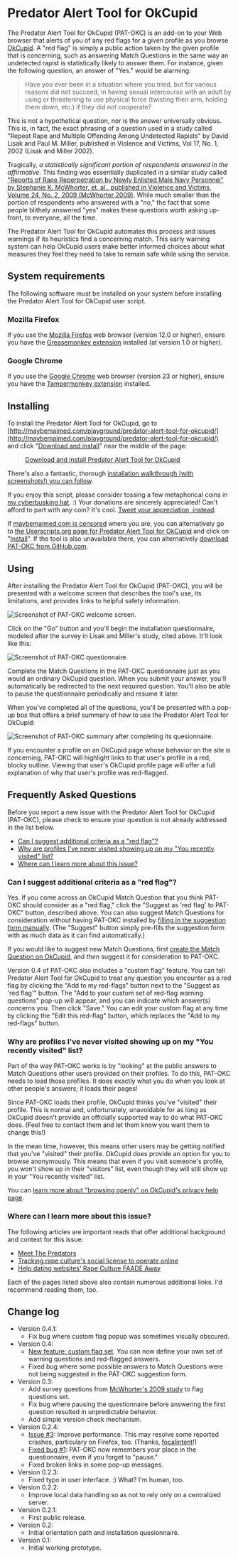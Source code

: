 # Predator Alert Tool for OkCupid

The Predator Alert Tool for OkCupid (PAT-OKC) is an add-on to your Web browser that alerts of you of any red flags for a given profile as you browse [OkCupid](https://en.wikipedia.org/wiki/OkCupid). A "red flag" is simply a public action taken by the given profile that is concerning, such as answering Match Questions in the same way an undetected rapist is statistically likely to answer them. For instance, given the following question, an answer of "Yes." would be alarming:

> Have you ever been in a situation where you tried, but for various reasons did not succeed, in having sexual intercourse with an adult by using or threatening to use physical force (twisting their arm, holding them down, etc.) if they did not cooperate?

This is not a hypothetical question, nor is the answer universally obvious. This is, in fact, the exact phrasing of a question used in a study called "Repeat Rape and Multiple Offending Among Undetected Rapists" by David Lisak and Paul M. Miller, published in Violence and Victims, Vol 17, No. 1, 2002 (Lisak and Miller 2002).

Tragically, *a statistically significant portion of respondents answered in the affirmative.* This finding was essentially duplicated in a similar study called ["Reports of Rape Reperpetration by Newly Enlisted Male Navy Personnel" by Stephanie K. McWhorter, et. al., published in Violence and Victims, Volume 24, No. 2, 2009 (McWhorter 2009)](http://ncherm.org/documents/McWhorterVV2009.pdf). While much smaller than the portion of respondents who answered with a "no," the fact that some people blithely answered "yes" makes these questions worth asking up-front, to everyone, all the time.

The Predator Alert Tool for OkCupid automates this process and issues warnings if its heuristics find a concerning match. This early warning system can help OkCupid users make better informed choices about what measures they feel they need to take to remain safe while using the service.

## System requirements

The following software must be installed on your system before installing the Predator Alert Tool for OkCupid user script.

### Mozilla Firefox

If you use the [Mozilla Firefox](http://getfirefox.com/) web browser (version 12.0 or higher), ensure you have the [Greasemonkey extension](https://addons.mozilla.org/en-US/firefox/addon/greasemonkey/) installed (at version 1.0 or higher).

### Google Chrome

If you use the [Google Chrome](https://chrome.google.com/) web browser (version 23 or higher), ensure you have the [Tampermonkey extension](https://chrome.google.com/webstore/detail/tampermonkey/dhdgffkkebhmkfjojejmpbldmpobfkfo) installed.

## Installing

To install the Predator Alert Tool for OkCupid, go to [http://maybemaimed.com/playground/predator-alert-tool-for-okcupid/](http://maybemaimed.com/playground/predator-alert-tool-for-okcupid/) and click "[Download and install](https://userscripts.org/scripts/source/163064.user.js)" near the middle of the page:

> [Download and install Predator Alert Tool for OkCupid](https://userscripts.org/scripts/source/163064.user.js)

There's also a fantastic, thorough [installation walkthrough (with screenshots!) you can follow](https://unquietpirate.wordpress.com/2013/04/04/how-to-install-the-predator-alert-tool-for-okcupid/).

If you enjoy this script, please consider tossing a few metaphorical coins in [my cyberbusking hat](http://maybemaimed.com/cyberbusking/). :) Your donations are sincerely appreciated! Can't afford to part with any coin? It's cool. [Tweet your appreciation, instead](https://twitter.com/intent/tweet?text=Early+warning+of+tornados%3F+Check.+Want+an+early+warning+system+for+%23rape+%23culture%3F+http%3A%2F%2Fmaybemaimed.com%2Fplayground%2Fpredator-alert-tool-for-okcupid%2F+Predator+Alert+%23Tool+for+%40OkCupid.).

If [maybemaimed.com is censored](http://maybemaimed.com/where-im-censored/) where you are, you can alternatively go to [the Userscripts.org page for Predator Alert Tool for OkCupid](https://userscripts.org/scripts/show/163064) and click on "[Install](http://userscripts.org/scripts/source/163064.user.js)". If the tool is also unavailable there, you can alternatively [download PAT-OKC from GitHub.com](https://github.com/meitar/pat-okcupid/raw/master/okcupid-predator-alert-tool.user.js).

## Using

After installing the Predator Alert Tool for OkCupid (PAT-OKC), you will be presented with a welcome screen that describes the tool's use, its limitations, and provides links to helpful safety information.

![Screenshot of PAT-OKC welcome screen.](http://i.imgur.com/VlgRNj3.png)

Click on the "Go" button and you'll begin the installation questionnaire, modeled after the survey in Lisak and Miller's study, cited above. It'll look like this:

![Screenshot of PAT-OKC questionnaire.](http://i.imgur.com/rzuz7kj.png)

Complete the Match Questions in the PAT-OKC questionnaire just as you would an ordinary OkCupid question. When you submit your answer, you'll automatically be redirected to the next required question. You'll also be able to pause the questionnaire periodically and resume it later.

When you've completed all of the questions, you'll be presented with a pop-up box that offers a brief summary of how to use the Predator Alert Tool for OkCupid:

![Screenshot of PAT-OKC summary after completing its quesionnaire.](http://i.imgur.com/cbfoMvY.png)

If you encounter a profile on an OkCupid page whose behavior on the site is concerning, PAT-OKC will highlight links to that user's profile in a red, blocky outline. Viewing that user's OkCupid profile page will offer a full explanation of why that user's profile was red-flagged.

## Frequently Asked Questions

Before you report a new issue with the Predator Alert Tool for OkCupid (PAT-OKC), please check to ensure your question is not already addressed in the list below.

* [Can I suggest additional criteria as a "red flag"?](#can-i-suggest-additional-criteria-as-a-red-flag)
* [Why are profiles I've never visited showing up on my "You recently visited" list?](#why-are-profiles-ive-never-visited-showing-up-on-my-you-recently-visited-list)
* [Where can I learn more about this issue?](#where-can-i-learn-more-about-this-issue)

### Can I suggest additional criteria as a "red flag"?

Yes. If you come across an OkCupid Match Question that you think PAT-OKC should consider as a "red flag," click the "Suggest as 'red flag' to PAT-OKC" button, described above. You can also suggest Match Questions for consideration without having PAT-OKC installed by [filling in the suggestion form manually](https://docs.google.com/forms/d/15zyiFLP71Qtl6eVtACjg2SIaV9ZKAv3DpcK0d_9_Qnc/viewform). (The "Suggest" button simply pre-fills the suggestion form with as much data as it can find automatically.)

If you would like to suggest new Match Questions, first [create the Match Question on OkCupid](http://www.okcupid.com/questions/create), and *then* suggest it for consideration to PAT-OKC.

Version 0.4 of PAT-OKC also includes a "custom flag" feature. You can tell Predator Alert Tool for OkCupid to treat any question you encounter as a red flag by clicking the "Add to my red-flags" button next to the "Suggest as 'red flag'" button. The "Add to your custom set of red-flag warning questions" pop-up will appear, and you can indicate which answer(s) concerns you. Then click "Save." You can edit your custom flag at any time by clicking the "Edit this red-flag" button, which replaces the "Add to my red-flags" button.

### Why are profiles I've never visited showing up on my "You recently visited" list?

Part of the way PAT-OKC works is by "looking" at the public answers to Match Questions other users provided on their profiles. To do this, PAT-OKC needs to load those profiles. It does exactly what you do when you look at other people's answers; it loads their pages!

Since PAT-OKC loads their profile, OkCupid thinks you've "visited" their profile. This is normal and, unfortunately, unavoidable for as long as OkCupid doesn't provide an officially supported way to do what PAT-OKC does. (Feel free to contact them and let them know you want them to change this!)

In the mean time, however, this means other users may be getting notified that you've "visited" their profile. OkCupid does provide an option for you to browse anonymously. This means that even if you visit someone's profile, you won't show up in their "visitors" list, even though they will still show up in your "You recently visited" list.

You can [learn more about "browsing openly" on OkCupid's privacy help page](https://www.okcupid.com/help/privacy#browsing_openly).

### Where can I learn more about this issue?

The following articles are important reads that offer additional background and context for this issue:

* [Meet The Predators](https://yesmeansyesblog.wordpress.com/2009/11/12/meet-the-predators/)
* [Tracking rape culture's social license to operate online](http://maybemaimed.com/2012/12/21/tracking-rape-cultures-social-license-to-operate-online/)
* [Help dating websites' Rape Culture FAADE Away](http://days.maybemaimed.com/post/39785638940/last-october-i-introduced-the-fetlife-alleged)

Each of the pages listed above also contain numerous additional links. I'd recommend reading them, too.

## Change log

* Version 0.4.1:
    * Fix bug where custom flag popup was sometimes visually obscured.
* Version 0.4:
    * [New feature: custom flag set](https://github.com/meitar/pat-okcupid/issues/9). You can now define your own set of warning questions and red-flagged answers.
    * Fixed bug where some possible answers to Match Questions were not being suggested in the PAT-OKC suggestion form.
* Version 0.3:
    * Add survey questions from [McWhorter's 2009 study](http://ncherm.org/documents/McWhorterVV2009.pdf) to flag questions set.
    * Fix bug where pausing the questionnaire before answering the first question resulted in unpredictable behavior.
    * Add simple version check mechanism.
* Version 0.2.4:
    * [Issue #3](https://github.com/meitar/pat-okcupid/issues/3#issuecomment-17585020): Improve performance. This may resolve some reported crashes, particulary on Firefox, too. (Thanks, [focalintent](https://twitter.com/focalintent)!)
    * [Fixed bug #1](https://github.com/meitar/pat-okcupid/issues/1): PAT-OKC now remembers your place in the questionnaire, even if you forget to "pause."
    * Fixed broken links in some pop-up messages.
* Version 0.2.3:
    * Fixed typo in user interface. :) What? I'm human, too.
* Version 0.2.2:
    * Improve local data handling so as not to rely only on a centralized server.
* Version 0.2.1:
    * First public release.
* Version 0.2:
    * Initial orientation path and installation quesionnaire.
* Version 0.1:
    * Initial working prototype.
